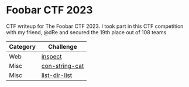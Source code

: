 # Foobar CTF 2023
CTF writeup for The Foobar CTF 2023. I took part in this CTF competition with my friend, @dRe and secured the 19th place out of 108 teams

| Category | Challenge |
| --- | --- |
| Web | [inspect](/Foobar%20CTF%202023/inspect/)
| Misc | [con-string-cat](/Foobar%20CTF%202023/con-string-cat/)
| Misc | [list-dir-list](/Foobar%20CTF%202023/list-dir-list/)